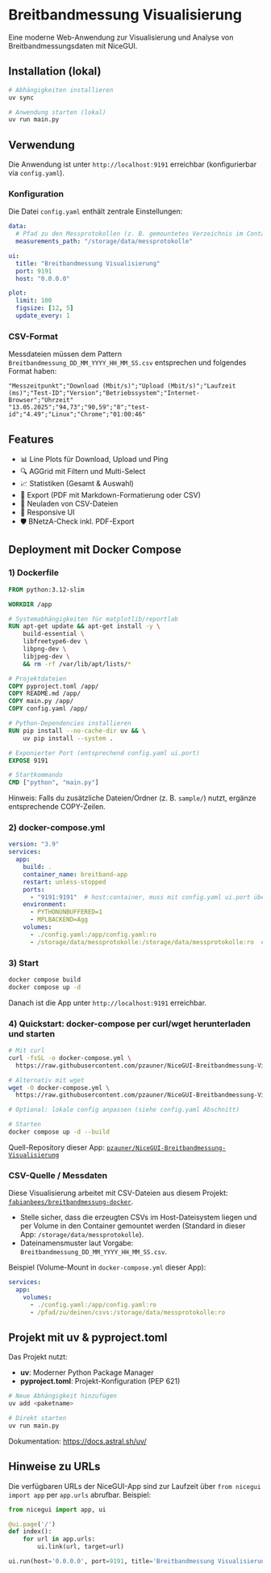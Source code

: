 # Breitbandmessung Visualisierung

Eine moderne Web-Anwendung zur Visualisierung und Analyse von Breitbandmessungsdaten mit NiceGUI.

## Installation (lokal)

```bash
# Abhängigkeiten installieren
uv sync

# Anwendung starten (lokal)
uv run main.py
```

## Verwendung

Die Anwendung ist unter `http://localhost:9191` erreichbar (konfigurierbar via `config.yaml`).

### Konfiguration

Die Datei `config.yaml` enthält zentrale Einstellungen:

```yaml
data:
  # Pfad zu den Messprotokollen (z. B. gemountetes Verzeichnis im Container)
  measurements_path: "/storage/data/messprotokolle"

ui:
  title: "Breitbandmessung Visualisierung"
  port: 9191
  host: "0.0.0.0"

plot:
  limit: 100
  figsize: [12, 5]
  update_every: 1
```

### CSV-Format

Messdateien müssen dem Pattern `Breitbandmessung_DD_MM_YYYY_HH_MM_SS.csv` entsprechen und folgendes Format haben:

```csv
"Messzeitpunkt";"Download (Mbit/s)";"Upload (Mbit/s)";"Laufzeit (ms)";"Test-ID";"Version";"Betriebssystem";"Internet-Browser";"Uhrzeit"
"13.05.2025";"94,73";"90,59";"8";"test-id";"4.49";"Linux";"Chrome";"01:00:46"
```

## Features

- 📊 Line Plots für Download, Upload und Ping
- 🔍 AGGrid mit Filtern und Multi-Select
- 📈 Statistiken (Gesamt & Auswahl)
- 💾 Export (PDF mit Markdown-Formatierung oder CSV)
- 🔄 Neuladen von CSV-Dateien
- 🎨 Responsive UI
- 🛡️ BNetzA-Check inkl. PDF-Export

## Deployment mit Docker Compose

### 1) Dockerfile

```dockerfile
FROM python:3.12-slim

WORKDIR /app

# Systemabhängigkeiten für matplotlib/reportlab
RUN apt-get update && apt-get install -y \
    build-essential \
    libfreetype6-dev \
    libpng-dev \
    libjpeg-dev \
    && rm -rf /var/lib/apt/lists/*

# Projektdateien
COPY pyproject.toml /app/
COPY README.md /app/
COPY main.py /app/
COPY config.yaml /app/

# Python-Dependencies installieren
RUN pip install --no-cache-dir uv && \
    uv pip install --system .

# Exponierter Port (entsprechend config.yaml ui.port)
EXPOSE 9191

# Startkommando
CMD ["python", "main.py"]
```

Hinweis: Falls du zusätzliche Dateien/Ordner (z. B. `sample/`) nutzt, ergänze entsprechende COPY-Zeilen.

### 2) docker-compose.yml

```yaml
version: "3.9"
services:
  app:
    build: .
    container_name: breitband-app
    restart: unless-stopped
    ports:
      - "9191:9191"  # host:container, muss mit config.yaml ui.port übereinstimmen
    environment:
      - PYTHONUNBUFFERED=1
      - MPLBACKEND=Agg
    volumes:
      - ./config.yaml:/app/config.yaml:ro
      - /storage/data/messprotokolle:/storage/data/messprotokolle:ro  # Pfad mit Mess-CSV (anpassen)
```

### 3) Start

```bash
docker compose build
docker compose up -d
```

Danach ist die App unter `http://localhost:9191` erreichbar.

### 4) Quickstart: docker-compose per curl/wget herunterladen und starten

```bash
# Mit curl
curl -fsSL -o docker-compose.yml \
  https://raw.githubusercontent.com/pzauner/NiceGUI-Breitbandmessung-Visualisierung/main/docker-compose.yml

# Alternativ mit wget
wget -O docker-compose.yml \
  https://raw.githubusercontent.com/pzauner/NiceGUI-Breitbandmessung-Visualisierung/main/docker-compose.yml

# Optional: lokale config anpassen (siehe config.yaml Abschnitt)

# Starten
docker compose up -d --build
```

Quell-Repository dieser App: [`pzauner/NiceGUI-Breitbandmessung-Visualisierung`](https://github.com/pzauner/NiceGUI-Breitbandmessung-Visualisierung)

### CSV-Quelle / Messdaten

Diese Visualisierung arbeitet mit CSV-Dateien aus diesem Projekt: [`fabianbees/breitbandmessung-docker`](https://github.com/fabianbees/breitbandmessung-docker).

- Stelle sicher, dass die erzeugten CSVs im Host-Dateisystem liegen und per Volume in den Container gemountet werden (Standard in dieser App: `/storage/data/messprotokolle`).
- Dateinamensmuster laut Vorgabe: `Breitbandmessung_DD_MM_YYYY_HH_MM_SS.csv`.

Beispiel (Volume-Mount in `docker-compose.yml` dieser App):

```yaml
services:
  app:
    volumes:
      - ./config.yaml:/app/config.yaml:ro
      - /pfad/zu/deinen/csvs:/storage/data/messprotokolle:ro
```

## Projekt mit uv & pyproject.toml

Das Projekt nutzt:
- **uv**: Moderner Python Package Manager
- **pyproject.toml**: Projekt-Konfiguration (PEP 621)

```bash
# Neue Abhängigkeit hinzufügen
uv add <paketname>

# Direkt starten
uv run main.py
```

Dokumentation: https://docs.astral.sh/uv/

## Hinweise zu URLs

Die verfügbaren URLs der NiceGUI-App sind zur Laufzeit über `from nicegui import app` per `app.urls` abrufbar. Beispiel:

```python
from nicegui import app, ui

@ui.page('/')
def index():
    for url in app.urls:
        ui.link(url, target=url)

ui.run(host='0.0.0.0', port=9191, title='Breitbandmessung Visualisierung')
```
